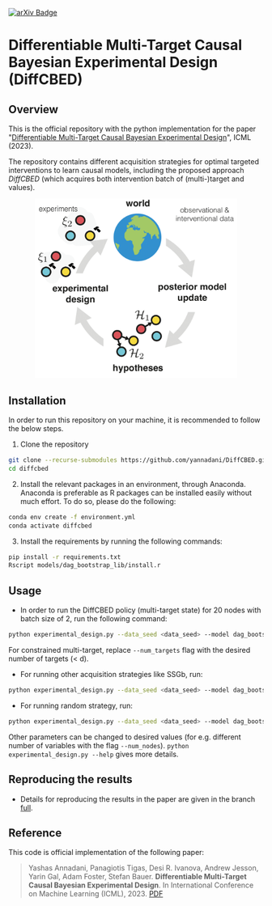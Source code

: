 [![arXiv Badge](https://img.shields.io/badge/arXiv-B31B1B?logo=arxiv&logoColor=fff&style=for-the-badge)](https://arxiv.org/abs/2302.10607) 


# Differentiable Multi-Target Causal Bayesian Experimental Design (DiffCBED)

## Overview 

This is the official repository with the python implementation for the paper "[Differentiable Multi-Target Causal Bayesian Experimental Design](https://arxiv.org/abs/2302.10607)", ICML (2023). 

The repository contains different acquisition strategies for optimal targeted interventions to learn causal models, including the proposed approach _DiffCBED_ (which acquires both intervention batch of (multi-)target and values).

<p align="center">
<img src="fig/banner.png" alt="Causal Bayesian Experimental Design" width="400"/>
</p>

## Installation

In order to run this repository on your machine, it is recommended to follow the below steps.

1. Clone the repository
```bash
git clone --recurse-submodules https://github.com/yannadani/DiffCBED.git
cd diffcbed
```
2. Install the relevant packages in an environment, through Anaconda. Anaconda is preferable as R packages can be installed easily without much effort. To do so, please do the following:
```bash
conda env create -f environment.yml
conda activate diffcbed
```

3. Install the requirements by running the following commands:
```bash
pip install -r requirements.txt
Rscript models/dag_bootstrap_lib/install.r
```

## Usage

- In order to run the DiffCBED policy (multi-target state) for 20 nodes with batch size of 2, run the following command:
```bash
python experimental_design.py --data_seed <data_seed> --model dag_bootstrap --num_nodes 20 --batch_size 2 --num_starting_samples 60 --strategy policyoptnmc --group_interventions --num_samples 25 --exp_edges .5 --num_targets -1 --old_er_logic 
```
For constrained multi-target, replace `--num_targets` flag with the desired number of targets (< d).

- For running other acquisition strategies like SSGb, run:
```bash
python experimental_design.py --data_seed <data_seed> --model dag_bootstrap --num_nodes 20 --batch_size 2 --num_starting_samples 60 --strategy ss_finite --group_interventions --num_samples 25 --exp_edges .5 --num_targets -1 --old_er_logic --intervention_value 5
```

- For running random strategy, run:
```bash
python experimental_design.py --data_seed <data_seed> --model dag_bootstrap --num_nodes 20 --batch_size 2 --num_starting_samples 60 --strategy random  --group_interventions --num_samples 25 --exp_edges .5 --num_targets -1 --old_er_logic --value_strategy random
```

Other parameters can be changed to desired values (for e.g. different number of variables with the flag `--num_nodes`). `python experimental_design.py --help` gives more details.

## Reproducing the results 
- Details for reproducing the results in the paper are given in the branch [full](https://github.com/yannadani/DiffCBED/tree/full).

## Reference
This code is official implementation of the following paper:
> Yashas Annadani, Panagiotis Tigas, Desi R. Ivanova, Andrew Jesson, Yarin Gal, Adam Foster, Stefan Bauer. **Differentiable Multi-Target Causal Bayesian Experimental Design**. In International Conference on Machine Learning (ICML), 2023. [PDF](https://arxiv.org/pdf/2302.10607.pdf)
